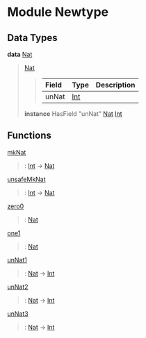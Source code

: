 # <a name="module-newtype-36781"></a>Module Newtype

## Data Types

<a name="type-newtype-nat-61947"></a>**data** [Nat](#type-newtype-nat-61947)

> <a name="constr-newtype-nat-99832"></a>[Nat](#constr-newtype-nat-99832)
> 
> > | Field                                                                          | Type                                                                           | Description |
> > | :----------------------------------------------------------------------------- | :----------------------------------------------------------------------------- | :---------- |
> > | unNat                                                                          | [Int](https://docs.daml.com/daml/reference/base.html#type-ghc-types-int-68728) |  |
> 
> **instance** HasField "unNat" [Nat](#type-newtype-nat-61947) [Int](https://docs.daml.com/daml/reference/base.html#type-ghc-types-int-68728)

## Functions

<a name="function-newtype-mknat-8513"></a>[mkNat](#function-newtype-mknat-8513)

> : [Int](https://docs.daml.com/daml/reference/base.html#type-ghc-types-int-68728) -\> [Nat](#type-newtype-nat-61947)

<a name="function-newtype-unsafemknat-96593"></a>[unsafeMkNat](#function-newtype-unsafemknat-96593)

> : [Int](https://docs.daml.com/daml/reference/base.html#type-ghc-types-int-68728) -\> [Nat](#type-newtype-nat-61947)

<a name="function-newtype-zero0-10450"></a>[zero0](#function-newtype-zero0-10450)

> : [Nat](#type-newtype-nat-61947)

<a name="function-newtype-one1-53872"></a>[one1](#function-newtype-one1-53872)

> : [Nat](#type-newtype-nat-61947)

<a name="function-newtype-unnat1-26452"></a>[unNat1](#function-newtype-unnat1-26452)

> : [Nat](#type-newtype-nat-61947) -\> [Int](https://docs.daml.com/daml/reference/base.html#type-ghc-types-int-68728)

<a name="function-newtype-unnat2-96339"></a>[unNat2](#function-newtype-unnat2-96339)

> : [Nat](#type-newtype-nat-61947) -\> [Int](https://docs.daml.com/daml/reference/base.html#type-ghc-types-int-68728)

<a name="function-newtype-unnat3-97654"></a>[unNat3](#function-newtype-unnat3-97654)

> : [Nat](#type-newtype-nat-61947) -\> [Int](https://docs.daml.com/daml/reference/base.html#type-ghc-types-int-68728)
